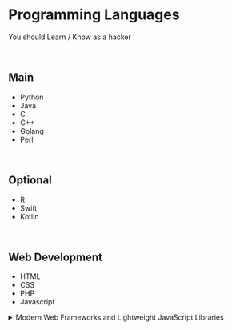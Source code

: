 # Programming Languages

You should Learn / Know as a hacker

<br>

## Main

- Python
- Java
- C
- C++
- Golang
- Perl

<br>

## Optional

- R
- Swift
- Kotlin

<br>

## Web Development

- HTML
- CSS
- PHP
- Javascript

<details>
  <summary>Modern Web Frameworks and Lightweight JavaScript Libraries</summary>
  
- React JS
- Node JS
- Vue JS
- Angular JS
  
</detials>
